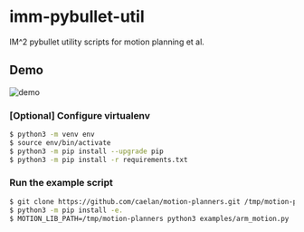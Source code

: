# imm-pybullet-util

IM^2 pybullet utility scripts for motion planning et al.

## Demo

![demo](./fig/2022-05-18-demo.gif)

### [Optional] Configure virtualenv

```bash
$ python3 -m venv env
$ source env/bin/activate
$ python3 -m pip install --upgrade pip
$ python3 -m pip install -r requirements.txt
```

### Run the example script

```bash
$ git clone https://github.com/caelan/motion-planners.git /tmp/motion-planners
$ python3 -m pip install -e.
$ MOTION_LIB_PATH=/tmp/motion-planners python3 examples/arm_motion.py
```
